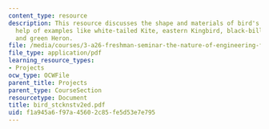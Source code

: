 ```yaml
---
content_type: resource
description: This resource discusses the shape and materials of bird's nest with the
  help of examples like white-tailed Kite, eastern Kingbird, black-billed Cuckoo,
  and green Heron.
file: /media/courses/3-a26-freshman-seminar-the-nature-of-engineering-fall-2005/f1a945a6f97a45602c85fe5d53e7e795_bird_stcknstv2ed.pdf
file_type: application/pdf
learning_resource_types:
- Projects
ocw_type: OCWFile
parent_title: Projects
parent_type: CourseSection
resourcetype: Document
title: bird_stcknstv2ed.pdf
uid: f1a945a6-f97a-4560-2c85-fe5d53e7e795
---
```

